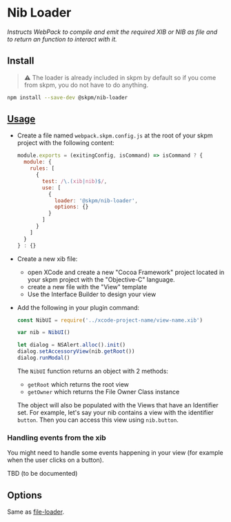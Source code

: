 # Nib Loader

_Instructs WebPack to compile and emit the required XIB or NIB as file and to return an function to interact with it._

## Install

> ⚠️  The loader is already included in skpm by default so if you come from skpm, you do not have to do anything.

```bash
npm install --save-dev @skpm/nib-loader
```

## [Usage](https://webpack.js.org/concepts/loaders)

- Create a file named `webpack.skpm.config.js` at the root of your skpm project with the following content:

  ```js
  module.exports = (exitingConfig, isCommand) => isCommand ? {
    module: {
      rules: [
        {
          test: /\.(xib|nib)$/,
          use: [
            {
              loader: '@skpm/nib-loader',
              options: {}
            }
          ]
        }
      ]
    }
  } : {}
  ```

- Create a new xib file:
  - open XCode and create a new "Cocoa Framework" project located in your skpm project with the "Objective-C" language.
  - create a new file with the "View" template
  - Use the Interface Builder to design your view
- Add the following in your plugin command:

  ```js
  const NibUI = require('../xcode-project-name/view-name.xib')

  var nib = NibUI()

  let dialog = NSAlert.alloc().init()
  dialog.setAccessoryView(nib.getRoot())
  dialog.runModal()
  ```

  The `NibUI` function returns an object with 2 methods:

  - `getRoot` which returns the root view
  - `getOwner` which returns the File Owner Class instance

  The object will also be populated with the Views that have an Identifier set. For example, let's say your nib contains a view with the identifier `button`. Then you can access this view using `nib.button`.

### Handling events from the xib

You might need to handle some events happening in your view (for example when the user clicks on a button).

TBD (to be documented)

## Options

Same as [file-loader](https://github.com/skpm/file-loader).
